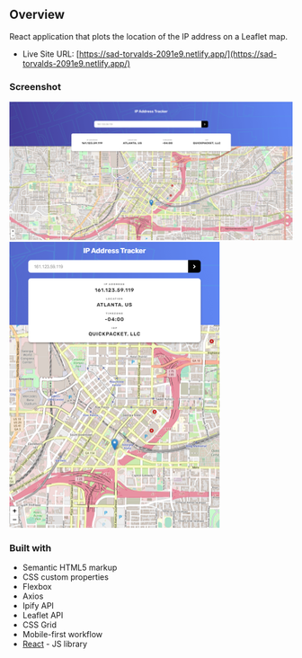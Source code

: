 ## Overview

React application that plots the location of the IP address on a Leaflet map.

- Live Site URL: [https://sad-torvalds-2091e9.netlify.app/](https://sad-torvalds-2091e9.netlify.app/)

### Screenshot

![Desktop - Dark Theme](./screenshots/desktop.PNG)
![Mobile](./screenshots/mobile.PNG)

### Built with

- Semantic HTML5 markup
- CSS custom properties
- Flexbox
- Axios
- Ipify API
- Leaflet API
- CSS Grid
- Mobile-first workflow
- [React](https://reactjs.org/) - JS library

